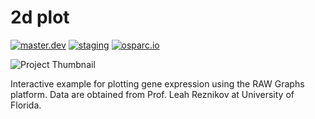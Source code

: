 # 2d plot
[![master.dev](https://img.shields.io/website?down_message=offline&label=master.dev&up_message=run&url=https%3A//osparc01.speag.com)](https://osparc01.speag.com/study/003aaf4a-524a-11ea-b061-02420a00070b)
[![staging](https://img.shields.io/website?down_message=offline&label=staging&up_message=run&url=https%3A//staging.osparc.io)](https://staging.osparc.io/study/51b292f0-5315-11ea-a74f-02420a00029d)
[![osparc.io](https://img.shields.io/website?down_message=offline&label=osparc.io&up_message=run&url=https%3A//osparc.io)](https://osparc.io/study/0d475cde-acb5-11e9-a8d6-02420aff77ac)

![Project Thumbnail](https://assets.discover.blackfynn.com/dataset-assets/8/7/banner.jpg)

Interactive example for plotting gene expression using the RAW Graphs platform. Data are obtained from Prof. Leah Reznikov at University of Florida.
